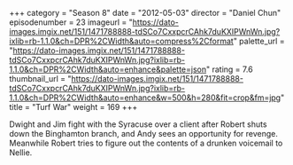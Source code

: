 +++
category = "Season 8"
date = "2012-05-03"
director = "Daniel Chun"
episodenumber = 23
imageurl = "https://dato-images.imgix.net/151/1471788888-tdSCo7CxxpcrCAhk7duKXIPWnWn.jpg?ixlib=rb-1.1.0&ch=DPR%2CWidth&auto=compress%2Cformat"
palette_url = "https://dato-images.imgix.net/151/1471788888-tdSCo7CxxpcrCAhk7duKXIPWnWn.jpg?ixlib=rb-1.1.0&ch=DPR%2CWidth&auto=enhance&palette=json"
rating = 7.6
thumbnail_url = "https://dato-images.imgix.net/151/1471788888-tdSCo7CxxpcrCAhk7duKXIPWnWn.jpg?ixlib=rb-1.1.0&ch=DPR%2CWidth&auto=enhance&w=500&h=280&fit=crop&fm=jpg"
title = "Turf War"
weight = 169
+++

Dwight and Jim fight with the Syracuse over a client after Robert shuts down the Binghamton branch, and Andy sees an opportunity for revenge. Meanwhile Robert tries to figure out the contents of a drunken voicemail to Nellie.